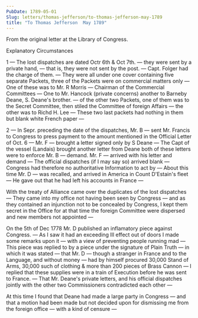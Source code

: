 ```yaml
---
PubDate: 1789-05-01
Slug: letters/thomas-jefferson/to-thomas-jefferson-may-1789
title: "To Thomas Jefferson  May 1789"
---
```


   From the original letter at the Library of Congress.

   Explanatory Circumstances 

   1 &mdash; The lost dispatches are dated Octr 6th & Oct 7th. &mdash; they
   were sent by a private hand, &mdash; that is, they were not sent by the post.
   &mdash; Capt. Folger had the charge of them. &mdash; They were all under one 
   cover containing five separate Packets, three of the Packets were on 
   commercial matters only &mdash; One of these was to Mr. R Morris &mdash; 
   Chairman of the
   Commercial Committees &mdash; One to Mr. Hancock (private concerns) another to
   Barneby Deane, S. Deane's brother. &mdash; of the other two Packets, one of 
   them was to the Secret Committee, then stiled the Committee of foreign 
   Affairs &mdash; the other was to Richd H. Lee &mdash; These two last packets 
   had nothing in them but blank white French paper &mdash;

   2 &mdash; In Sepr. preceding the date of the dispatches, Mr. B &mdash; sent 
   Mr. Francis to Congress to press payment to the amount
   mentioned in the Official Letter of Oct. 6 &mdash; Mr. F &mdash; brought a 
   letter signed only by S Deane &mdash; The Capt of the vessel (Landais) 
   brought another letter from Deane both of these letters were to enforce Mr. 
   B &mdash; demand. Mr. F &mdash; arrived with his letter and demand &mdash; 
   The official dispatches (if I may say so) arrived blank &mdash; Congress had 
   therefore no authoritative Information to act by &mdash; About this time Mr. 
   D &mdash; was recalled, and arrived in America in
   Count D'Estain's fleet &mdash; He gave out that he had left his accounts in
   France &mdash;

   With the treaty of Alliance came over the duplicates of the lost
   dispatches &mdash; They came into my office not having been seen by Congress 
   &mdash; and as they contained an injunction not to be concealed by Congress, 
   I kept
   them secret in the Office for at that time the foreign Committee were
   dispersed and new members not appointed &mdash;

   On the 5th of Dec 1778 Mr. D published an inflamatory piece against Congress. 
   &mdash; As I saw it had an exceeding Ill effect out of doors I
   made some remarks upon it &mdash; with a view of preventing people running 
   mad &mdash; This piece was replied to by a piece under the signature of 
   Plain Truth &mdash; in which it was stated &mdash; that Mr. D &mdash; though 
   a stranger in France and to the Language, and without money &mdash; 
   had by himself procured 30,000 Stand of Arms, 30,000 such of clothing & more 
   than 200 pieces of Brass Cannon &mdash; I
   replied that these supplies were in a train of Execution before he was
   sent to France. &mdash; That Mr. Deane's private letters, and his official
   dispatches jointly with the other two Commissioners contradicted each
   other &mdash;

   At this time I found that Deane had made a large party in Congress &mdash; 
   and that a motion had been made but not decided upon for dismissing me from
   the foreign office &mdash; with a kind of censure &mdash;


